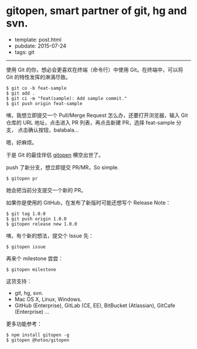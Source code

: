 
# gitopen, smart partner of git, hg and svn.

- template: post.html
- pubdate: 2015-07-24
- tags: git

----

使用 Git 的你，想必会更喜欢在终端（命令行）中使用 Git。在终端中，可以将 Git
的特性发挥的淋漓尽致。

```
$ git co -b feat-sample
$ git add .
$ git ci -m "feat(sample): Add sample commit."
$ git push origin feat-sample
```

咦，我想立即提交一个 Pull/Merge Request 怎么办，还要打开浏览器，输入 Git
仓库的 URL 地址，点击进入 PR 列表，再点击新建 PR，选择 feat-sample 分支，
点击确认按钮，balabala...

嗯，好麻烦。

于是 Git 的最佳伴侣 [gitopen](https://github.com/hotoo/gitopen) 横空出世了。

push 了新分支，想立即提交 PR/MR，So simple.

```
$ gitopen pr
```

她会把当前分支提交一个新的 PR。

如果你是使用的 GitHub，在发布了新版时可能还想写个 Release Note：

```
$ git tag 1.0.0
$ git push origin 1.0.0
$ gitopen release new 1.0.0
```

咦，有个新的想法，提交个 Issue 先：

```
$ gitopen issue
```

再来个 milestone 尝尝：


```
$ gitopen milestone
```

这货支持：

* git, hg, svn.
* Mac OS X, Linux, Windows.
* GitHub (Enterprise), GitLab (CE, EE), BitBucket (Atlassian), GitCafe (Enterprise) ...

更多功能参考：

```
$ npm install gitopen -g
$ gitopen @hotoo/gitopen
```
